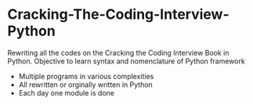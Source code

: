 # Cracking-The-Coding-Interview-Python

Rewriting all the codes on the Cracking the Coding Interview Book in Python.
Objective to learn syntax and nomenclature of Python framework

- Multiple programs in various complexities
- All rewritten or orginally written in Python
- Each day one module is done
